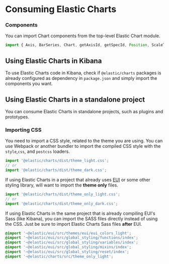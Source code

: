 # Consuming Elastic Charts

### Components

You can import Chart components from the top-level Elastic Chart module.

```js
import { Axis, BarSeries, Chart, getAxisId, getSpecId, Position, ScaleType } from '@elastic/charts';
```

## Using Elastic Charts in Kibana

To use Elastic Charts code in Kibana, check if `@elastic/charts` packages is already configured as dependency in `package.json` and simply import the components you want.

## Using Elastic Charts in a standalone project

You can consume Elastic Charts in standalone projects, such as plugins and prototypes.

### Importing CSS

You need to import a CSS style, related to the theme you are using. You can use Webpack or another bundler to import the compiled CSS style with the `style`,`css`, and `postcss` loaders.

```js
import '@elastic/charts/dist/theme_light.css';
// or
import '@elastic/charts/dist/theme_dark.css';
```

If using Elastic Charts in a project that already uses [EUI](https://github.com/elastic/eui) or some other styling library, will want to import the **theme only** files.

```js
import '@elastic/charts/dist/theme_only_light.css';
// or
import '@elastic/charts/dist/theme_only_dark.css';
```

If using Elastic Charts in the same project that is already compiling EUI's Sass (like Kibana), you can import the SASS files directly instead of using the CSS. Just be sure to import Elastic Charts Sass files **after** EUI.

```scss
@import '~@elastic/eui/src/themes/eui/eui_colors_light';
@import '~@elastic/eui/src/global_styling/functions/index';
@import '~@elastic/eui/src/global_styling/variables/index';
@import '~@elastic/eui/src/global_styling/mixins/index';
@import '~@elastic/eui/src/global_styling/reset/index';
@import '~@elastic/charts/src/theme_only_light';
```

